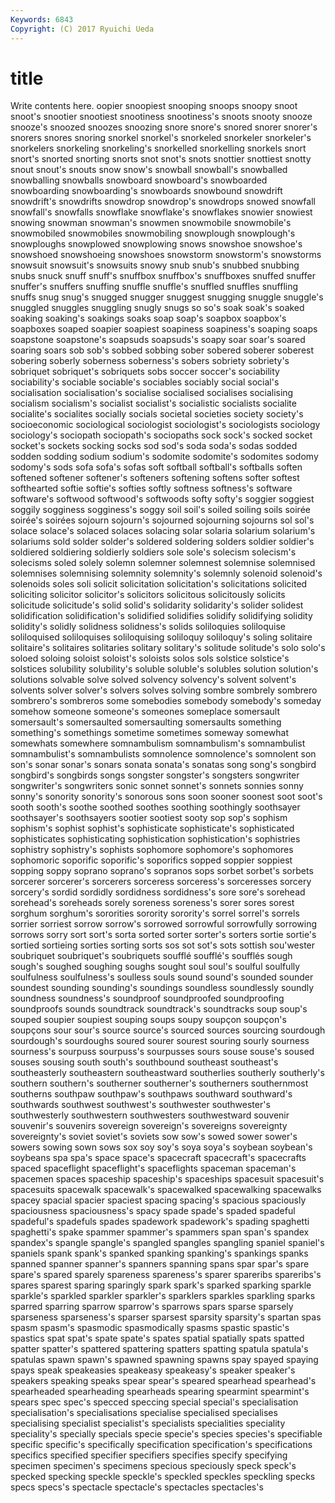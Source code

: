 ```yaml
---
Keywords: 6843 
Copyright: (C) 2017 Ryuichi Ueda
---
```


# title

Write contents here.
oopier snoopiest
snooping snoops snoopy snoot snoot's snootier snootiest snootiness snootiness's snoots
snooty snooze snooze's snoozed snoozes snoozing snore snore's snored snorer
snorer's snorers snores snoring snorkel snorkel's snorkeled snorkeler snorkeler's snorkelers
snorkeling snorkeling's snorkelled snorkelling snorkels snort snort's snorted snorting snorts
snot snot's snots snottier snottiest snotty snout snout's snouts snow
snow's snowball snowball's snowballed snowballing snowballs snowboard snowboard's snowboarded snowboarding
snowboarding's snowboards snowbound snowdrift snowdrift's snowdrifts snowdrop snowdrop's snowdrops snowed
snowfall snowfall's snowfalls snowflake snowflake's snowflakes snowier snowiest snowing snowman
snowman's snowmen snowmobile snowmobile's snowmobiled snowmobiles snowmobiling snowplough snowplough's snowploughs
snowplowed snowplowing snows snowshoe snowshoe's snowshoed snowshoeing snowshoes snowstorm snowstorm's
snowstorms snowsuit snowsuit's snowsuits snowy snub snub's snubbed snubbing snubs
snuck snuff snuff's snuffbox snuffbox's snuffboxes snuffed snuffer snuffer's snuffers
snuffing snuffle snuffle's snuffled snuffles snuffling snuffs snug snug's snugged
snugger snuggest snugging snuggle snuggle's snuggled snuggles snuggling snugly snugs
so so's soak soak's soaked soaking soaking's soakings soaks soap
soap's soapbox soapbox's soapboxes soaped soapier soapiest soapiness soapiness's soaping
soaps soapstone soapstone's soapsuds soapsuds's soapy soar soar's soared soaring
soars sob sob's sobbed sobbing sober sobered soberer soberest sobering
soberly soberness soberness's sobers sobriety sobriety's sobriquet sobriquet's sobriquets sobs
soccer soccer's sociability sociability's sociable sociable's sociables sociably social social's
socialisation socialisation's socialise socialised socialises socialising socialism socialism's socialist socialist's
socialistic socialists socialite socialite's socialites socially socials societal societies society
society's socioeconomic sociological sociologist sociologist's sociologists sociology sociology's sociopath sociopath's
sociopaths sock sock's socked socket socket's sockets socking socks sod
sod's soda soda's sodas sodded sodden sodding sodium sodium's sodomite
sodomite's sodomites sodomy sodomy's sods sofa sofa's sofas soft softball
softball's softballs soften softened softener softener's softeners softening softens softer
softest softhearted softie softie's softies softly softness softness's software software's
softwood softwood's softwoods softy softy's soggier soggiest soggily sogginess sogginess's
soggy soil soil's soiled soiling soils soirée soirée's soirées sojourn
sojourn's sojourned sojourning sojourns sol sol's solace solace's solaced solaces
solacing solar solaria solarium solarium's solariums sold solder solder's soldered
soldering solders soldier soldier's soldiered soldiering soldierly soldiers sole sole's
solecism solecism's solecisms soled solely solemn solemner solemnest solemnise solemnised
solemnises solemnising solemnity solemnity's solemnly solenoid solenoid's solenoids soles soli
solicit solicitation solicitation's solicitations solicited soliciting solicitor solicitor's solicitors solicitous
solicitously solicits solicitude solicitude's solid solid's solidarity solidarity's solider solidest
solidification solidification's solidified solidifies solidify solidifying solidity solidity's solidly solidness
solidness's solids soliloquies soliloquise soliloquised soliloquises soliloquising soliloquy soliloquy's soling
solitaire solitaire's solitaires solitaries solitary solitary's solitude solitude's solo solo's
soloed soloing soloist soloist's soloists solos sols solstice solstice's solstices
solubility solubility's soluble soluble's solubles solution solution's solutions solvable solve
solved solvency solvency's solvent solvent's solvents solver solver's solvers solves
solving sombre sombrely sombrero sombrero's sombreros some somebodies somebody somebody's
someday somehow someone someone's someones someplace somersault somersault's somersaulted somersaulting
somersaults something something's somethings sometime sometimes someway somewhat somewhats somewhere
somnambulism somnambulism's somnambulist somnambulist's somnambulists somnolence somnolence's somnolent son son's
sonar sonar's sonars sonata sonata's sonatas song song's songbird songbird's
songbirds songs songster songster's songsters songwriter songwriter's songwriters sonic sonnet
sonnet's sonnets sonnies sonny sonny's sonority sonority's sonorous sons soon
sooner soonest soot soot's sooth sooth's soothe soothed soothes soothing
soothingly soothsayer soothsayer's soothsayers sootier sootiest sooty sop sop's sophism
sophism's sophist sophist's sophisticate sophisticate's sophisticated sophisticates sophisticating sophistication sophistication's
sophistries sophistry sophistry's sophists sophomore sophomore's sophomores sophomoric soporific soporific's
soporifics sopped soppier soppiest sopping soppy soprano soprano's sopranos sops
sorbet sorbet's sorbets sorcerer sorcerer's sorcerers sorceress sorceress's sorceresses sorcery
sorcery's sordid sordidly sordidness sordidness's sore sore's sorehead sorehead's soreheads
sorely soreness soreness's sorer sores sorest sorghum sorghum's sororities sorority
sorority's sorrel sorrel's sorrels sorrier sorriest sorrow sorrow's sorrowed sorrowful
sorrowfully sorrowing sorrows sorry sort sort's sorta sorted sorter sorter's
sorters sortie sortie's sortied sortieing sorties sorting sorts sos sot
sot's sots sottish sou'wester soubriquet soubriquet's soubriquets soufflé soufflé's soufflés
sough sough's soughed soughing soughs sought soul soul's soulful soulfully
soulfulness soulfulness's soulless souls sound sound's sounded sounder soundest sounding
sounding's soundings soundless soundlessly soundly soundness soundness's soundproof soundproofed soundproofing
soundproofs sounds soundtrack soundtrack's soundtracks soup soup's souped soupier soupiest
souping soups soupy soupçon soupçon's soupçons sour sour's source source's
sourced sources sourcing sourdough sourdough's sourdoughs soured sourer sourest souring
sourly sourness sourness's sourpuss sourpuss's sourpusses sours souse souse's soused
souses sousing south south's southbound southeast southeast's southeasterly southeastern southeastward
southerlies southerly southerly's southern southern's southerner southerner's southerners southernmost southerns
southpaw southpaw's southpaws southward southward's southwards southwest southwest's southwester southwester's
southwesterly southwestern southwesters southwestward souvenir souvenir's souvenirs sovereign sovereign's sovereigns
sovereignty sovereignty's soviet soviet's soviets sow sow's sowed sower sower's
sowers sowing sown sows sox soy soy's soya soya's soybean
soybean's soybeans spa spa's space space's spacecraft spacecraft's spacecrafts spaced
spaceflight spaceflight's spaceflights spaceman spaceman's spacemen spaces spaceship spaceship's spaceships
spacesuit spacesuit's spacesuits spacewalk spacewalk's spacewalked spacewalking spacewalks spacey spacial
spacier spaciest spacing spacing's spacious spaciously spaciousness spaciousness's spacy spade
spade's spaded spadeful spadeful's spadefuls spades spadework spadework's spading spaghetti
spaghetti's spake spammer spammer's spammers span span's spandex spandex's spangle
spangle's spangled spangles spangling spaniel spaniel's spaniels spank spank's spanked
spanking spanking's spankings spanks spanned spanner spanner's spanners spanning spans
spar spar's spare spare's spared sparely spareness spareness's sparer spareribs
spareribs's spares sparest sparing sparingly spark spark's sparked sparking sparkle
sparkle's sparkled sparkler sparkler's sparklers sparkles sparkling sparks sparred sparring
sparrow sparrow's sparrows spars sparse sparsely sparseness sparseness's sparser sparsest
sparsity sparsity's spartan spas spasm spasm's spasmodic spasmodically spasms spastic
spastic's spastics spat spat's spate spate's spates spatial spatially spats
spatted spatter spatter's spattered spattering spatters spatting spatula spatula's spatulas
spawn spawn's spawned spawning spawns spay spayed spaying spays speak
speakeasies speakeasy speakeasy's speaker speaker's speakers speaking speaks spear spear's
speared spearhead spearhead's spearheaded spearheading spearheads spearing spearmint spearmint's spears
spec spec's specced speccing special special's specialisation specialisation's specialisations specialise
specialised specialises specialising specialist specialist's specialists specialities speciality speciality's specially
specials specie specie's species species's specifiable specific specific's specifically specification
specification's specifications specifics specified specifier specifiers specifies specify specifying specimen
specimen's specimens specious speciously speck speck's specked specking speckle speckle's
speckled speckles speckling specks specs specs's spectacle spectacle's spectacles spectacles's
